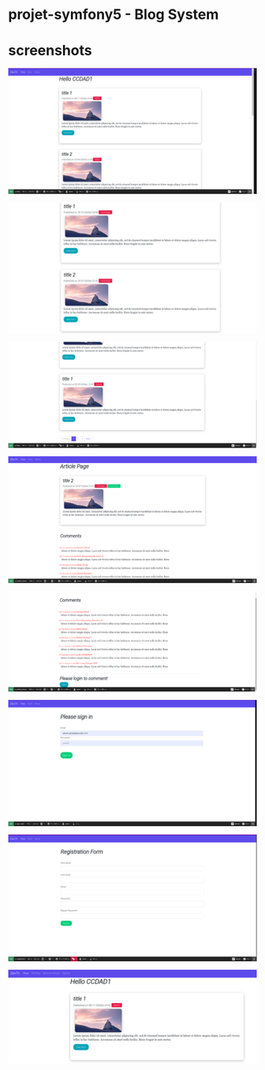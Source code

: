 # projet-symfony5 - Blog System

# screenshots

![](screenshots/screen1.png)

![](screenshots/screen2.png)

![](screenshots/screen3.png)

![](screenshots/screen4.png)

![](screenshots/screen5.png)

![](screenshots/screen6.png)

![](screenshots/screen7.png)

![](screenshots/screen8.png)
